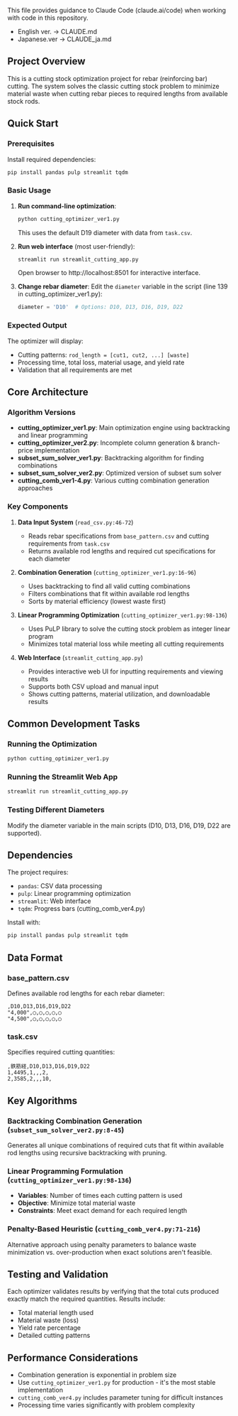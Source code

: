 This file provides guidance to Claude Code (claude.ai/code) when working with code in this repository.
- English ver. -> CLAUDE.md
- Japanese.ver -> CLAUDE_ja.md

## Project Overview

This is a cutting stock optimization project for rebar (reinforcing bar) cutting. The system solves the classic cutting stock problem to minimize material waste when cutting rebar pieces to required lengths from available stock rods.

## Quick Start

### Prerequisites
Install required dependencies:
```bash
pip install pandas pulp streamlit tqdm
```

### Basic Usage
1. **Run command-line optimization**:
   ```bash
   python cutting_optimizer_ver1.py
   ```
   This uses the default D19 diameter with data from `task.csv`.

2. **Run web interface** (most user-friendly):
   ```bash
   streamlit run streamlit_cutting_app.py
   ```
   Open browser to http://localhost:8501 for interactive interface.

3. **Change rebar diameter**: 
   Edit the `diameter` variable in the script (line 139 in cutting_optimizer_ver1.py):
   ```python
   diameter = 'D10'  # Options: D10, D13, D16, D19, D22
   ```

### Expected Output
The optimizer will display:
- Cutting patterns: `rod_length = [cut1, cut2, ...] [waste]`
- Processing time, total loss, material usage, and yield rate
- Validation that all requirements are met

## Core Architecture

### Algorithm Versions
- **cutting_optimizer_ver1.py**: Main optimization engine using backtracking and linear programming
- **cutting_optimizer_ver2.py**: Incomplete column generation & branch-price implementation
- **subset_sum_solver_ver1.py**: Backtracking algorithm for finding combinations
- **subset_sum_solver_ver2.py**: Optimized version of subset sum solver
- **cutting_comb_ver1-4.py**: Various cutting combination generation approaches

### Key Components

1. **Data Input System** (`read_csv.py:46-72`)
   - Reads rebar specifications from `base_pattern.csv` and cutting requirements from `task.csv`
   - Returns available rod lengths and required cut specifications for each diameter

2. **Combination Generation** (`cutting_optimizer_ver1.py:16-96`)
   - Uses backtracking to find all valid cutting combinations
   - Filters combinations that fit within available rod lengths
   - Sorts by material efficiency (lowest waste first)

3. **Linear Programming Optimization** (`cutting_optimizer_ver1.py:98-136`)
   - Uses PuLP library to solve the cutting stock problem as integer linear program
   - Minimizes total material loss while meeting all cutting requirements

4. **Web Interface** (`streamlit_cutting_app.py`)
   - Provides interactive web UI for inputting requirements and viewing results
   - Supports both CSV upload and manual input
   - Shows cutting patterns, material utilization, and downloadable results

## Common Development Tasks

### Running the Optimization
```bash
python cutting_optimizer_ver1.py
```

### Running the Streamlit Web App
```bash
streamlit run streamlit_cutting_app.py
```

### Testing Different Diameters
Modify the diameter variable in the main scripts (D10, D13, D16, D19, D22 are supported).

## Dependencies

The project requires:
- `pandas`: CSV data processing
- `pulp`: Linear programming optimization
- `streamlit`: Web interface
- `tqdm`: Progress bars (cutting_comb_ver4.py)

Install with:
```bash
pip install pandas pulp streamlit tqdm
```

## Data Format

### base_pattern.csv
Defines available rod lengths for each rebar diameter:
```csv
,D10,D13,D16,D19,D22
"4,000",◯,◯,◯,◯,◯
"4,500",◯,◯,◯,◯,◯
```

### task.csv  
Specifies required cutting quantities:
```csv
,鉄筋経,D10,D13,D16,D19,D22
1,4495,1,,,2,
2,3585,2,,,10,
```

## Key Algorithms

### Backtracking Combination Generation (`subset_sum_solver_ver2.py:8-45`)
Generates all unique combinations of required cuts that fit within available rod lengths using recursive backtracking with pruning.

### Linear Programming Formulation (`cutting_optimizer_ver1.py:98-136`)
- **Variables**: Number of times each cutting pattern is used
- **Objective**: Minimize total material waste
- **Constraints**: Meet exact demand for each required length

### Penalty-Based Heuristic (`cutting_comb_ver4.py:71-216`)
Alternative approach using penalty parameters to balance waste minimization vs. over-production when exact solutions aren't feasible.

## Testing and Validation

Each optimizer validates results by verifying that the total cuts produced exactly match the required quantities. Results include:
- Total material length used
- Material waste (loss)
- Yield rate percentage
- Detailed cutting patterns

## Performance Considerations

- Combination generation is exponential in problem size
- Use `cutting_optimizer_ver1.py` for production - it's the most stable implementation
- `cutting_comb_ver4.py` includes parameter tuning for difficult instances
- Processing time varies significantly with problem complexity

